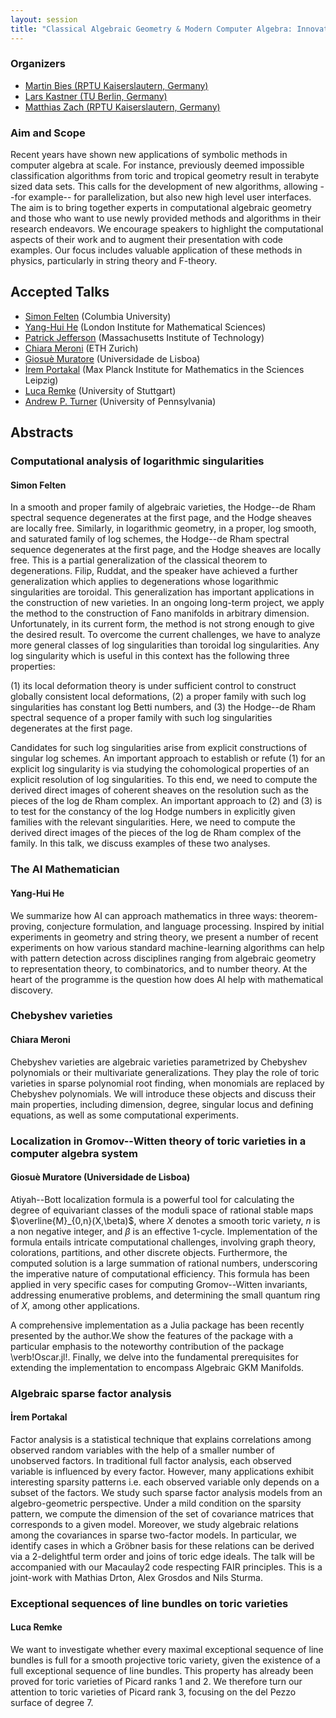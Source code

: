 ```yaml
---
layout: session
title: "Classical Algebraic Geometry & Modern Computer Algebra: Innovative Software Design and its Applications"
---
```

### Organizers
   * [Martin Bies (RPTU Kaiserslautern, Germany)](https://martinbies.github.io/)<br/>
   * [Lars Kastner (TU Berlin, Germany)](https://lkastner.github.io/)<br/>
   * [Matthias Zach (RPTU Kaiserslautern, Germany)](https://github.com/HechtiDerLachs)<br/>

### Aim and Scope

Recent years have shown new applications of symbolic methods in computer algebra at scale. For instance, previously deemed impossible classification algorithms from toric and tropical geometry result in terabyte sized data sets. This calls for the development of new algorithms, allowing --for example-- for parallelization, but also new high level user interfaces. The aim is to bring together experts in computational algebraic geometry and those who want to use newly provided methods and algorithms in their research endeavors. We encourage speakers to highlight the computational aspects of their work and to augment their presentation with code examples. Our focus includes valuable application of these methods in physics, particularly in string theory and F-theory.

## Accepted Talks

   * [Simon Felten](https://simon-felten.github.io/) (Columbia University)
   * [Yang-Hui He](https://www.physics.ox.ac.uk/our-people/he) (London Institute for Mathematical Sciences)
   * [Patrick Jefferson](https://inspirehep.net/authors/1274984) (Massachusetts Institute of Technology)
   * [Chiara Meroni](https://merochia.wixsite.com/chiara-meroni) (ETH Zurich)
   * [Giosuè Muratore](https://sites.google.com/view/giosue-muratore/home-page) (Universidade de Lisboa)
   * [İrem Portakal](https://www.irem-portakal.de/) (Max Planck Institute for Mathematics in the Sciences Leipzig)
   * [Luca Remke](https://www.idsr.uni-stuttgart.de/en/institute/Remke/) (University of Stuttgart)
   * [Andrew P. Turner](https://apturner.net/) (University of Pennsylvania)

## Abstracts

### Computational analysis of logarithmic singularities

#### Simon Felten

In a smooth and proper family of algebraic varieties, the Hodge--de Rham spectral sequence degenerates at the first page, and the Hodge sheaves are locally free. Similarly, in logarithmic geometry, in a proper, log smooth, and saturated family of log schemes, the Hodge--de Rham spectral sequence degenerates at the first page, and the Hodge sheaves are locally free. This is a partial generalization of the classical theorem to degenerations. Filip, Ruddat, and the speaker have achieved a further generalization which applies to degenerations whose logarithmic singularities are toroidal. This generalization has important applications in the construction of new varieties. In an ongoing long-term project, we apply the method to the construction of Fano manifolds in arbitrary dimension. Unfortunately, in its current form, the method is not strong enough to give the desired result. To overcome the current challenges, we have to analyze more general classes of log singularities than toroidal log singularities. Any log singularity which is useful in this context has the following three properties:

 (1) its local deformation theory is under sufficient control to construct globally consistent local deformations,
 (2) a proper family with such log singularities has constant log Betti numbers, and
 (3) the Hodge--de Rham spectral sequence of a proper family with such log singularities degenerates at the first page.

Candidates for such log singularities arise from explicit constructions of singular log schemes. An important approach to establish or refute (1) for an explicit log singularity is via studying the cohomological properties of an explicit resolution of log singularities. To this end, we need to compute the derived direct images of coherent sheaves on the resolution such as the pieces of the log de Rham complex. An important approach to (2) and (3) is to test for the constancy of the log Hodge numbers in explicitly given families with the relevant singularities. Here, we need to compute the derived direct images of the pieces of the log de Rham complex of the family. In this talk, we discuss examples of these two analyses. 


### The AI Mathematician

#### Yang-Hui He

We summarize how AI can approach mathematics in three ways: theorem-proving, conjecture formulation, and language processing.
Inspired by initial experiments in geometry and string theory, we present a number of recent experiments on how various standard machine-learning algorithms can help with pattern detection across disciplines ranging from algebraic geometry to representation theory, to combinatorics, and to number theory. At the heart of the programme is the question how does AI help with mathematical discovery.

### Chebyshev varieties

#### Chiara Meroni

Chebyshev varieties are algebraic varieties parametrized by Chebyshev polynomials or their multivariate generalizations. They play the role of toric varieties in sparse polynomial root finding, when monomials are replaced by Chebyshev polynomials. We will introduce these objects and discuss their main properties, including dimension, degree, singular locus and defining equations, as well as some computational experiments.


### Localization in Gromov--Witten theory of toric varieties in a computer algebra system

#### Giosuè Muratore (Universidade de Lisboa)

Atiyah--Bott localization formula is a powerful tool for calculating the degree of equivariant classes of the moduli space of rational stable maps $\overline{M}_{0,n}(X,\beta)$, where $X$ denotes a smooth toric variety, $n$ is a non negative integer, and $\beta$ is an effective $1$-cycle. Implementation of the formula entails intricate computational challenges, involving graph theory, colorations, partitions, and other discrete objects. Furthermore, the computed solution is a large summation of rational numbers, underscoring the imperative nature of computational efficiency. This formula has been applied in very specific cases for computing Gromov--Witten invariants, addressing enumerative problems, and determining the small quantum ring of $X$, among other applications. 

A comprehensive implementation as a Julia package has been recently presented by the author.We show the features of the package with a particular emphasis to the noteworthy contribution of the package \verb!Oscar.jl!. Finally, we delve into the fundamental prerequisites for extending the implementation to encompass Algebraic GKM Manifolds.


### Algebraic sparse factor analysis

#### İrem Portakal

Factor analysis is a statistical technique that explains correlations
among observed random variables with the help of a smaller number of
unobserved factors. In traditional full factor analysis, each observed
variable is influenced by every factor. However, many applications
exhibit interesting sparsity patterns i.e. each observed variable only
depends on a subset of the factors. We study such sparse factor analysis
models from an algebro-geometric perspective. Under a mild condition on
the sparsity pattern, we compute the dimension of the set of covariance
matrices that corresponds to a given model. Moreover, we study algebraic
relations among the covariances in sparse two-factor models. In
particular, we identify cases in which a Gröbner basis for these
relations can be derived via a 2-delightful term order and joins of
toric edge ideals. The talk will be accompanied with our Macaulay2 code
respecting FAIR principles. This is a joint-work with Mathias Drton,
Alex Grosdos and Nils Sturma. 


### Exceptional sequences of line bundles on toric varieties

#### Luca Remke

We want to investigate whether every maximal exceptional sequence of line bundles is full for a smooth projective toric variety, given the existence of a full exceptional sequence of line bundles. This property has already been proved for toric varieties of Picard ranks 1 and 2. We therefore turn our attention to toric varieties of Picard rank 3, focusing on the del Pezzo surface of degree 7.
